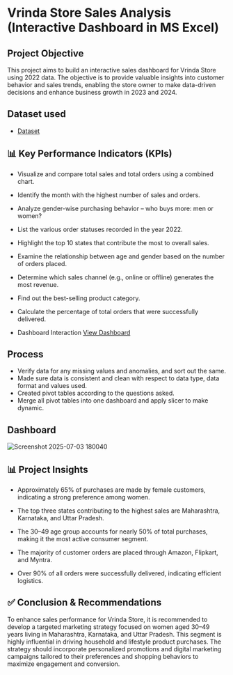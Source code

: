 # Vrinda Store Sales Analysis (Interactive Dashboard in MS Excel)

## Project Objective

This project aims to build an interactive sales dashboard for Vrinda Store using 2022 data. The objective is to provide valuable insights into customer behavior and sales trends, enabling the store owner to make data-driven decisions and enhance business growth in 2023 and 2024.


## Dataset used
- <a href="https://github.com/mansiverma10/Data-Analysis-Dashboard/blob/main/Vrinda%20Data%20Analysis2.xlsx">Dataset</a>

## 📊 Key Performance Indicators (KPIs)
- Visualize and compare total sales and total orders using a combined chart.

- Identify the month with the highest number of sales and orders.

- Analyze gender-wise purchasing behavior – who buys more: men or women?

- List the various order statuses recorded in the year 2022.

- Highlight the top 10 states that contribute the most to overall sales.

- Examine the relationship between age and gender based on the number of orders placed.

- Determine which sales channel (e.g., online or offline) generates the most revenue.

- Find out the best-selling product category.

- Calculate the percentage of total orders that were successfully delivered.

- Dashboard Interaction <a href="https://github.com/mansiverma10/Data-Analysis-Dashboard/blob/main/Screenshot%202025-07-03%20180040.png">View Dashboard </a>

## Process

- Verify data for any missing values and anomalies, and sort out the same.
- Made sure data is consistent and clean with respect to data type, data format and values used.
- Created pivot tables according to the questions asked.
- Merge all pivot tables into one dashboard and apply slicer to make dynamic.

## Dashboard

![Screenshot 2025-07-03 180040](https://github.com/user-attachments/assets/2a52b000-dcc0-4610-ba26-c2e091ffe2ff)

## 📊 Project Insights

- Approximately 65% of purchases are made by female customers, indicating a strong preference      among women.

- The top three states contributing to the highest sales are Maharashtra, Karnataka, and Uttar     Pradesh.

- The 30–49 age group accounts for nearly 50% of total purchases, making it the most active        consumer segment.

- The majority of customer orders are placed through Amazon, Flipkart, and Myntra.

- Over 90% of all orders were successfully delivered, indicating efficient logistics.


## ✅ Conclusion & Recommendations

To enhance sales performance for Vrinda Store, it is recommended to develop a targeted marketing strategy focused on women aged 30–49 years living in Maharashtra, Karnataka, and Uttar Pradesh. This segment is highly influential in driving household and lifestyle product purchases. The strategy should incorporate personalized promotions and digital marketing campaigns tailored to their preferences and shopping behaviors to maximize engagement and conversion.



